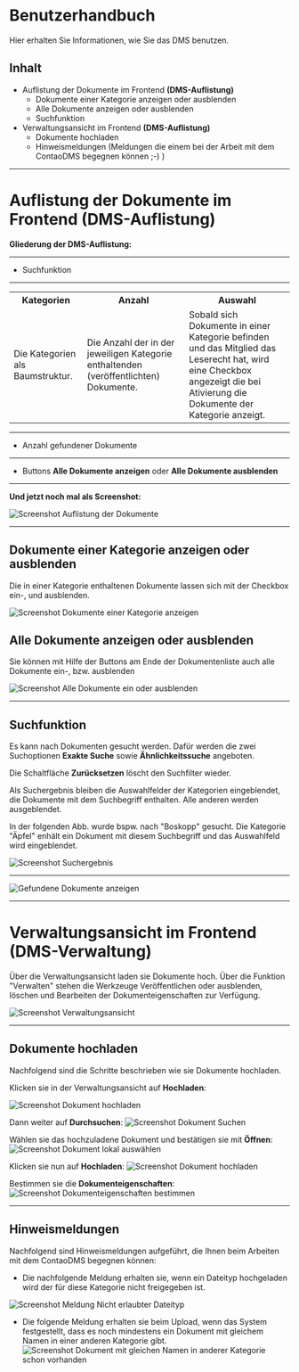 # Benutzerhandbuch

Hier erhalten Sie Informationen, wie Sie das DMS benutzen.

## Inhalt
* Auflistung der Dokumente im Frontend **(DMS-Auflistung)**
    * Dokumente einer Kategorie anzeigen oder ausblenden
    * Alle Dokumente anzeigen oder ausblenden
    * Suchfunktion
* Verwaltungsansicht im Frontend **(DMS-Auflistung)**
	* Dokumente hochladen 
    * Hinweismeldungen (Meldungen die einem bei der Arbeit mit dem ContaoDMS begegnen können ;-) )
    
---

# Auflistung der Dokumente im Frontend (DMS-Auflistung)

**Gliederung der DMS-Auflistung:**

---

* Suchfunktion  

---

<table>
 <tr>
   	<th>Kategorien</th>
    <th>Anzahl</th>
    <th>Auswahl</th>
 </tr>
 <tr>
   	<td>Die Kategorien als Baumstruktur.</td>
    <td>Die Anzahl der in der jeweiligen Kategorie enthaltenden (veröffentlichten) Dokumente.</td>
    <td>Sobald sich Dokumente in einer Kategorie befinden und das Mitglied das Leserecht hat, wird eine Checkbox angezeigt die bei Ativierung die Dokumente der Kategorie anzeigt.
     </td>
 </tr>     
</table>    

---

* Anzahl gefundener Dokumente

---

* Buttons **Alle Dokumente anzeigen** oder **Alle Dokumente ausblenden**

---
**Und jetzt noch mal als Screenshot:**

![Screenshot Auflistung der Dokumente](screenshot_frontend_dms_listing.png)

---

## Dokumente einer Kategorie anzeigen oder ausblenden

Die in einer Kategorie enthaltenen Dokumente lassen sich mit der Checkbox ein-, und ausblenden. 

![Screenshot Dokumente einer Kategorie anzeigen](screenshot_frontend_dms_listing_view_documents_in_selected_category.png)


## Alle Dokumente anzeigen oder ausblenden

Sie können mit Hilfe der Buttons am Ende der Dokumentenliste auch alle Dokumente ein-, bzw. ausblenden

![Screenshot Alle Dokumente ein oder ausblenden](/manual/de/user/screenshot_frontend_dms_listing_view_all_or_hide_all_documents.png)

---

## Suchfunktion

Es kann nach Dokumenten gesucht werden. Dafür werden die zwei Suchoptionen **Exakte Suche** sowie **Ähnlichkeitssuche** angeboten.

Die Schaltfläche **Zurücksetzen** löscht den Suchfilter wieder.

Als Suchergebnis bleiben die Auswahlfelder der Kategorien eingeblendet, die Dokumente mit dem Suchbegriff enthalten. Alle anderen werden ausgeblendet. 

In der folgenden Abb. wurde bspw. nach "Boskopp" gesucht. Die Kategorie "Äpfel" enhält ein Dokument mit diesem Suchbegriff und das Auswahlfeld wird eingeblendet.

![Screenshot Suchergebnis](/manual/de/user/screenshot_frontend_dms_listing_searching_documents.png)

---

![Gefundene Dokumente anzeigen](/manual/de/user/screenshot_frontend_dms_listing_searching_documents_view_documents.png)

---
# Verwaltungsansicht im Frontend (DMS-Verwaltung)
Über die Verwaltungsansicht laden sie Dokumente hoch. Über die Funktion "Verwalten" stehen die Werkzeuge Veröffentlichen oder ausblenden, löschen und Bearbeiten der Dokumenteigenschaften zur Verfügung.

![Screenshot Verwaltungsansicht](/manual/de/user/screenshot_frontend_dms_management.png)

---

## Dokumente hochladen
Nachfolgend sind die Schritte beschrieben wie sie Dokumente hochladen.

Klicken sie in der Verwaltungsansicht auf **Hochladen**:

![Screenshot Dokument hochladen](/manual/de/user/screenshot_frontend_dms_management_document_upload.png)

Dann weiter auf **Durchsuchen**:
![Screenshot Dokument Suchen](/manual/de/user/screenshot_frontend_dms_management_search_upload_document.png)

Wählen sie das hochzuladene Dokument und bestätigen sie mit **Öffnen**:
![Screenshot Dokument lokal auswählen](/manual/de/user/screenshot_frontend_dms_management_search_upload_document_select.png)

Klicken sie nun auf **Hochladen**:
![Screenshot Dokument hochladen](/manual/de/user/screenshot_frontend_dms_management_upload.png)

Bestimmen sie die **Dokumenteigenschaften**:
![Screenshot Dokumenteigenschaften bestimmen](/manual/de/user/screenshot_frontend_dms_management_upload_document_description.png)

---

## Hinweismeldungen
Nachfolgend sind Hinweismeldungen aufgeführt, die Ihnen beim Arbeiten mit dem ContaoDMS begegnen können:

* Die nachfolgende Meldung erhalten sie, wenn ein Dateityp hochgeladen wird der für diese Kategorie nicht freigegeben ist. 

![Screenshot Meldung Nicht erlaubter Dateityp](/manual/de/user/screenshot_frontend_dms_management_message_forbidden_datatyp.png)

* Die folgende Meldung erhalten sie beim Upload, wenn das System festgestellt, dass es noch mindestens ein Dokument mit gleichem Namen in einer anderen Kategorie gibt. 
![Screenshot Dokument mit gleichen Namen in anderer Kategorie schon vorhanden](/manual/de/user/screenshot_frontend_dms_management_several_document_versions.png)

